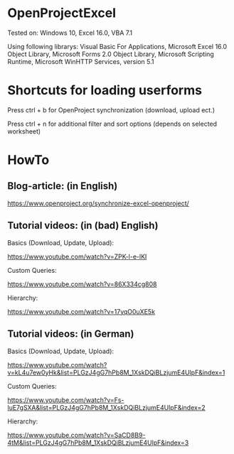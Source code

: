 # OpenProjectExcel

Tested on: Windows 10, Excel 16.0, VBA 7.1

Using following librarys: Visual Basic For Applications, Microsoft Excel 16.0 Object Library, Microsoft Forms 2.0 Object Library, Microsoft Scripting Runtime, Microsoft WinHTTP Services, version 5.1

# Shortcuts for loading userforms

Press ctrl + b for OpenProject synchronization (download, upload ect.)

Press ctrl + n for additional filter and sort options (depends on selected worksheet)

# HowTo

## Blog-article: (in English)

https://www.openproject.org/synchronize-excel-openproject/

## Tutorial videos: (in (bad) English)

Basics (Download, Update, Upload): 

https://www.youtube.com/watch?v=ZPK-l-e-lKI

Custom Queries: 

https://www.youtube.com/watch?v=86X334cg808

Hierarchy: 

https://www.youtube.com/watch?v=17yqO0uXE5k

## Tutorial videos: (in German)

Basics (Download, Update, Upload): 

https://www.youtube.com/watch?v=kL4u7ew0yHk&list=PLGzJ4gG7hPb8M_1XskDQiBLzjumE4UlpF&index=1

Custom Queries: 

https://www.youtube.com/watch?v=Fs-luE7gSXA&list=PLGzJ4gG7hPb8M_1XskDQiBLzjumE4UlpF&index=2

Hierarchy: 

https://www.youtube.com/watch?v=SaCD8B9-4tM&list=PLGzJ4gG7hPb8M_1XskDQiBLzjumE4UlpF&index=3
